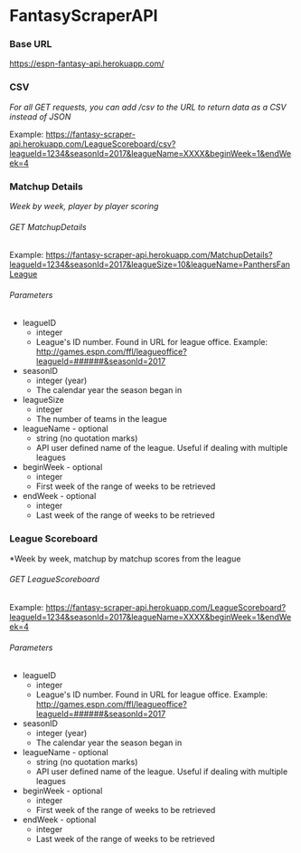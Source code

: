 # FantasyScraperAPI



### Base URL

https://espn-fantasy-api.herokuapp.com/



### CSV 
*For all GET requests, you can add /csv to the URL to return data as a CSV instead of JSON*

Example:
https://fantasy-scraper-api.herokuapp.com/LeagueScoreboard/csv?leagueId=1234&seasonId=2017&leagueName=XXXX&beginWeek=1&endWeek=4


### Matchup Details

*Week by week, player by player scoring*

###### GET MatchupDetails

Example:
https://fantasy-scraper-api.herokuapp.com/MatchupDetails?leagueId=1234&seasonId=2017&leagueSize=10&leagueName=PanthersFanLeague

###### Parameters

* leagueID
  * integer
  * League's ID number. Found in URL for league office. Example: http://games.espn.com/ffl/leagueoffice?leagueId=######&seasonId=2017
* seasonID
  * integer (year)
  * The calendar year the season began in
* leagueSize
  * integer
  * The number of teams in the league
* leagueName - optional
  * string (no quotation marks)
  * API user defined name of the league. Useful if dealing with multiple leagues
* beginWeek - optional
  * integer
  * First week of the range of weeks to be retrieved
* endWeek - optional
  * integer
  * Last week of the range of weeks to be retrieved


### League Scoreboard

*Week by week, matchup by matchup scores from the league

###### GET LeagueScoreboard

Example:
https://fantasy-scraper-api.herokuapp.com/LeagueScoreboard?leagueId=1234&seasonId=2017&leagueName=XXXX&beginWeek=1&endWeek=4

###### Parameters

* leagueID
  * integer
  * League's ID number. Found in URL for league office. Example: http://games.espn.com/ffl/leagueoffice?leagueId=######&seasonId=2017
* seasonID
  * integer (year)
  * The calendar year the season began in
* leagueName - optional
  * string (no quotation marks)
  * API user defined name of the league. Useful if dealing with multiple leagues
* beginWeek - optional
  * integer
  * First week of the range of weeks to be retrieved
* endWeek - optional
  * integer
  * Last week of the range of weeks to be retrieved
